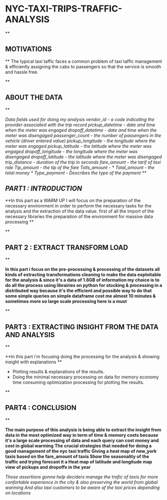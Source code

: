 # NYC-TAXI-TRIPS-TRAFFIC-ANALYSIS

** <h2> MOTIVATIONS </h2>**
The typical taxi taffic faces a common problem of taxi taffic management &amp; efficiently assigning the cabs to passengers so that the service is smooth and hassle free.

** <h2>ABOUT THE DATA </h2>**

*Data fields used for doing my analysis*
*vendor_id - a code indicating the provider associated with the trip record*
*pickup_datetime - date and time when the meter was engaged*
*dropoff_datetime - date and time when the meter was disengaged*
*passenger_count - the number of passengers in the vehicle (driver entered value)*
*pickup_longitude - the longitude where the meter was engaged*
*pickup_latitude - the latitude where the meter was engaged*
*dropoff_longitude - the longitude where the meter was disengaged*
*dropoff_latitude - the latitude where the meter was disengaged*
*trip_distance - duration of the trip in seconds*
*fare_amount - the tarif of taxi ride*
*Tip_amount - the tip of the fare*
*Tolls_amount - *
*Total_amount - the total money *
*Type_payment - Describes the type of the payment*
** <h2>PART1 : INTRODUCTION </h2>**
**In this part as a WARM UP I will focus on the preparation of the necessary environment in order to perform the necessary tasks for the analysis and the extraction of the data value. 
first of all the import of the necessary libraries  the preparation of the environment for massive data processing **

** <h2> PART 2 : EXTRACT TRANSFORM LOAD </h2>**

**In this part i focus on the pre-processing & processing of the datasets all kinds of extracting transformations cleaning to make the data exploitable for the analysis & since it's a data of 1.6GB of information my choice is to do all the process using librairies on python for stocking & processing in a distributed way because it's the efficient and possible way to do that some simple queries on simple dataframe cost me almost 10 minutes & sometimes more so large scale processing here is a must**

** <h2>PART3 : EXTRACTING INSIGHT FROM THE DATA AND ANALYSIS </h2>**

**In this part i'm focusing doing the processing for the analysis & showing insight with explanations **
* Plotting results & explanations of the results.
* Doing the minimal necessary processing on data for memory economy time consuming optimization processing for plotting the results. 

** <h2>PART4 : CONCLUSION </h2>**

**The main purpose of this analysis is being able to extract the insight from data in the most optimized way in term of time & memory costs because it's a large scale processing of data and each query can cost money and cost in global warming**
**The crucial strategies that needed for doing a good management of the nyc taxi traffic
Giving a heat map of new_york taxis based on the fare_amount of taxis
Show the seasonality of the traffic and trying forecast it 
a Heat map of latitude and longitude map view of pickups and dropoffs in the year**

*Those assertions gonna help deciders manage the trafic of taxis for more confortable experience in the city & also preserving the world from global warming*
*And also taxi customers to be aware of the taxi prices depending on locations*


